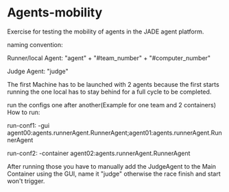 # Agents-mobility
Exercise for testing the mobility of agents in the JADE agent platform.

naming convention: 

Runner/local Agent: "agent" + "#team_number" + "#computer_number"

Judge Agent: "judge"

The first Machine has to be launched with 2 agents because the first starts running the one local has to stay behind for a full cycle to be completed.

run the configs one after another(Example for one team and 2 containers)
How to run:

run-conf1: -gui agent00:agents.runnerAgent.RunnerAgent;agent01:agents.runnerAgent.RunnerAgent

run-conf2: -container agent02:agents.runnerAgent.RunnerAgent

After running those you have to manually add the JudgeAgent to the Main Container using the GUI, name it "judge" 
otherwise the race finish and start won't trigger.
